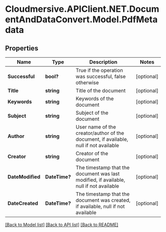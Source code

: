 # Cloudmersive.APIClient.NET.DocumentAndDataConvert.Model.PdfMetadata
## Properties

Name | Type | Description | Notes
------------ | ------------- | ------------- | -------------
**Successful** | **bool?** | True if the operation was successful, false otherwise | [optional] 
**Title** | **string** | Title of the document | [optional] 
**Keywords** | **string** | Keywords of the document | [optional] 
**Subject** | **string** | Subject of the document | [optional] 
**Author** | **string** | User name of the creator/author of the document, if available, null if not available | [optional] 
**Creator** | **string** | Creator of the document | [optional] 
**DateModified** | **DateTime?** | The timestamp that the document was last modified, if available, null if not available | [optional] 
**DateCreated** | **DateTime?** | The timestamp that the document was created, if available, null if not available | [optional] 

[[Back to Model list]](../README.md#documentation-for-models) [[Back to API list]](../README.md#documentation-for-api-endpoints) [[Back to README]](../README.md)

